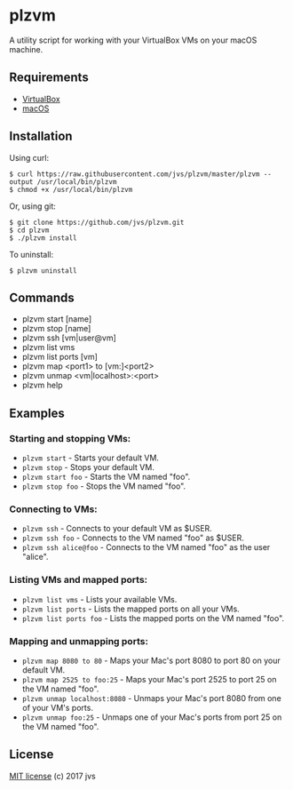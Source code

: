 # plzvm
A utility script for working with your VirtualBox VMs on your macOS machine.

## Requirements

* [VirtualBox](https://www.virtualbox.org/wiki/Downloads)
* [macOS](http://www.apple.com/macos/)


## Installation

Using curl:
```
$ curl https://raw.githubusercontent.com/jvs/plzvm/master/plzvm --output /usr/local/bin/plzvm
$ chmod +x /usr/local/bin/plzvm
```

Or, using git:
```
$ git clone https://github.com/jvs/plzvm.git
$ cd plzvm
$ ./plzvm install
```

To uninstall:
```
$ plzvm uninstall
```


## Commands

* plzvm start [name]
* plzvm stop [name]
* plzvm ssh [vm|user@vm]
* plzvm list vms
* plzvm list ports [vm]
* plzvm map \<port1> to [vm:]\<port2>
* plzvm unmap \<vm|localhost>:\<port>
* plzvm help


## Examples

### Starting and stopping VMs:

* `plzvm start` - Starts your default VM.
* `plzvm stop` - Stops your default VM.
* `plzvm start foo` - Starts the VM named "foo".
* `plzvm stop foo` - Stops the VM named "foo".


### Connecting to VMs:

* `plzvm ssh` - Connects to your default VM as $USER.
* `plzvm ssh foo` - Connects to the VM named "foo" as $USER.
* `plzvm ssh alice@foo` - Connects to the VM named "foo" as the user "alice".


### Listing VMs and mapped ports:

* `plzvm list vms` - Lists your available VMs.
* `plzvm list ports` - Lists the mapped ports on all your VMs.
* `plzvm list ports foo` - Lists the mapped ports on the VM named "foo".


### Mapping and unmapping ports:

* `plzvm map 8080 to 80` - Maps your Mac's port 8080 to port 80 on your default VM.
* `plzvm map 2525 to foo:25` - Maps your Mac's port 2525 to port 25 on the VM named "foo".
* `plzvm unmap localhost:8080` - Unmaps your Mac's port 8080 from one of your VM's ports.
* `plzvm unmap foo:25` - Unmaps one of your Mac's ports from port 25 on the VM named "foo".


## License

[MIT license](https://github.com/jvs/plzvm/blob/master/LICENSE) (c) 2017 jvs
